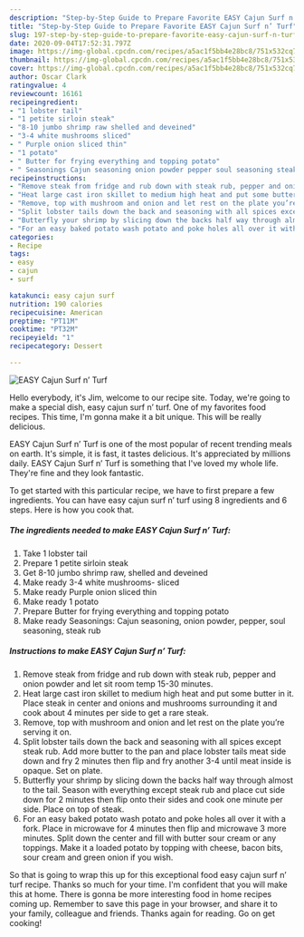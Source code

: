 ```yaml
---
description: "Step-by-Step Guide to Prepare Favorite EASY Cajun Surf n’ Turf"
title: "Step-by-Step Guide to Prepare Favorite EASY Cajun Surf n’ Turf"
slug: 197-step-by-step-guide-to-prepare-favorite-easy-cajun-surf-n-turf
date: 2020-09-04T17:52:31.797Z
image: https://img-global.cpcdn.com/recipes/a5ac1f5bb4e28bc8/751x532cq70/easy-cajun-surf-n-turf-recipe-main-photo.jpg
thumbnail: https://img-global.cpcdn.com/recipes/a5ac1f5bb4e28bc8/751x532cq70/easy-cajun-surf-n-turf-recipe-main-photo.jpg
cover: https://img-global.cpcdn.com/recipes/a5ac1f5bb4e28bc8/751x532cq70/easy-cajun-surf-n-turf-recipe-main-photo.jpg
author: Oscar Clark
ratingvalue: 4
reviewcount: 16161
recipeingredient:
- "1 lobster tail"
- "1 petite sirloin steak"
- "8-10 jumbo shrimp raw shelled and deveined"
- "3-4 white mushrooms sliced"
- " Purple onion sliced thin"
- "1 potato"
- " Butter for frying everything and topping potato"
- " Seasonings Cajun seasoning onion powder pepper soul seasoning steak rub"
recipeinstructions:
- "Remove steak from fridge and rub down with steak rub, pepper and onion powder and let sit room temp 15-30 minutes."
- "Heat large cast iron skillet to medium high heat and put some butter in it. Place steak in center and onions and mushrooms surrounding it and cook about 4 minutes per side to get a rare steak."
- "Remove, top with mushroom and onion and let rest on the plate you’re serving it on."
- "Split lobster tails down the back and seasoning with all spices except steak rub. Add more butter to the pan and place lobster tails meat side down and fry 2 minutes then flip and fry another 3-4 until meat inside is opaque. Set on plate."
- "Butterfly your shrimp by slicing down the backs half way through almost to the tail. Season with everything except steak rub and place cut side down for 2 minutes then flip onto their sides and cook one minute per side. Place on top of steak."
- "For an easy baked potato wash potato and poke holes all over it with a fork. Place in microwave for 4 minutes then flip and microwave 3 more minutes. Split down the center and fill with butter sour cream or any toppings. Make it a loaded potato by topping with cheese, bacon bits, sour cream and green onion if you wish."
categories:
- Recipe
tags:
- easy
- cajun
- surf

katakunci: easy cajun surf 
nutrition: 190 calories
recipecuisine: American
preptime: "PT11M"
cooktime: "PT32M"
recipeyield: "1"
recipecategory: Dessert

---
```



![EASY Cajun Surf n’ Turf](https://img-global.cpcdn.com/recipes/a5ac1f5bb4e28bc8/751x532cq70/easy-cajun-surf-n-turf-recipe-main-photo.jpg)

Hello everybody, it's Jim, welcome to our recipe site. Today, we're going to make a special dish, easy cajun surf n’ turf. One of my favorites food recipes. This time, I'm gonna make it a bit unique. This will be really delicious.



EASY Cajun Surf n’ Turf is one of the most popular of recent trending meals on earth. It's simple, it is fast, it tastes delicious. It's appreciated by millions daily. EASY Cajun Surf n’ Turf is something that I've loved my whole life. They're fine and they look fantastic.


To get started with this particular recipe, we have to first prepare a few ingredients. You can have easy cajun surf n’ turf using 8 ingredients and 6 steps. Here is how you cook that.

<!--inarticleads1-->

##### The ingredients needed to make EASY Cajun Surf n’ Turf:

1. Take 1 lobster tail
1. Prepare 1 petite sirloin steak
1. Get 8-10 jumbo shrimp raw, shelled and deveined
1. Make ready 3-4 white mushrooms- sliced
1. Make ready  Purple onion sliced thin
1. Make ready 1 potato
1. Prepare  Butter for frying everything and topping potato
1. Make ready  Seasonings: Cajun seasoning, onion powder, pepper, soul seasoning, steak rub




<!--inarticleads2-->

##### Instructions to make EASY Cajun Surf n’ Turf:

1. Remove steak from fridge and rub down with steak rub, pepper and onion powder and let sit room temp 15-30 minutes.
1. Heat large cast iron skillet to medium high heat and put some butter in it. Place steak in center and onions and mushrooms surrounding it and cook about 4 minutes per side to get a rare steak.
1. Remove, top with mushroom and onion and let rest on the plate you’re serving it on.
1. Split lobster tails down the back and seasoning with all spices except steak rub. Add more butter to the pan and place lobster tails meat side down and fry 2 minutes then flip and fry another 3-4 until meat inside is opaque. Set on plate.
1. Butterfly your shrimp by slicing down the backs half way through almost to the tail. Season with everything except steak rub and place cut side down for 2 minutes then flip onto their sides and cook one minute per side. Place on top of steak.
1. For an easy baked potato wash potato and poke holes all over it with a fork. Place in microwave for 4 minutes then flip and microwave 3 more minutes. Split down the center and fill with butter sour cream or any toppings. Make it a loaded potato by topping with cheese, bacon bits, sour cream and green onion if you wish.




So that is going to wrap this up for this exceptional food easy cajun surf n’ turf recipe. Thanks so much for your time. I'm confident that you will make this at home. There is gonna be more interesting food in home recipes coming up. Remember to save this page in your browser, and share it to your family, colleague and friends. Thanks again for reading. Go on get cooking!
